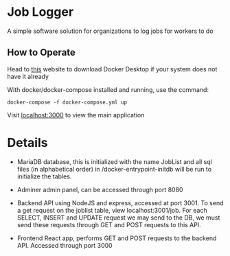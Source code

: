 # Job Logger

A simple software solution for organizations to log jobs for workers to do

## How to Operate
Head to [this](https://www.docker.com/products/docker-desktop/) website to download Docker Desktop if your system does not have it already

With docker/docker-compose installed and running, use the command:

    docker-compose -f docker-compose.yml up

Visit [localhost:3000](http://localhost:3000/) to view the main application


# Details
- MariaDB database, this is initialized with the name JobList and all sql files (in alphabetical order) in /docker-entrypoint-initdb will be run to initialize the tables.

- Adminer admin panel, can be accessed through port 8080

- Backend API using NodeJS and express, accessed at port 3001. To send a get request on the joblist table, view localhost:3001/job. For each SELECT, INSERT and UPDATE request we may send to the DB, we must send these requests through GET and POST requests to this API.

- Frontend React app, performs GET and POST requests to the backend API. Accessed through port 3000

